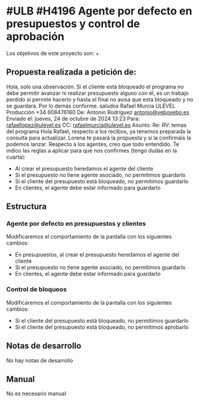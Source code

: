 # #ULB #H4196 Agente por defecto en presupuestos y control de aprobación

Los objetivos de este proyecto son:
+ 

## Propuesta realizada a petición de:

Hola, solo una observación.
Si el cliente está bloqueado el programa no debe permitir avanzar ni realizar presupuesto alguno con él, es un trabajo perdido si permite hacerlo y hasta el final no avisa que esta bloqueado y no se guardará.
Por lo demás conforme.
saludos
Rafael Murcia
ULEVEL  Producción
+34 608476160
De: Antonio Rodríguez <antonio@yeboyebo.es> 
Enviado el: jueves, 24 de octubre de 2024 13:23
Para: rafaellopez@ulevel.es
CC: rafaelmurcia@ulevel.es
Asunto: Re: RV: temas del programa
Hola Rafael,
respecto a los recibos, ya tenemos preparada la consulta para actualizar. Lorena te pasará la propuesta y si la confirmáis la podemos lanzar.
Respecto a los agentes, creo que todo entendido. Te indico las reglas a aplicar para que nos confirmes (tengo dudas en la cuarta):
+ Al crear el presupuesto heredamos el agente del cliente
+ Si el presupuesto no tiene agente asociado, no permitimos guardarlo
+ Si el cliente del presupuesto está bloqueado, no permitimos guardarlo
+ En clientes, el agente debe estar informado para guardarlo

## Estructura

### Agente por defecto en presupuestos y clientes
Modificaremos el comportamiento de la pantalla con los siguientes cambios:
+ En presupuestos, al crear el presupuesto heredamos el agente del cliente
+ Si el presupuesto no tiene agente asociado, no permitimos guardarlo
+ En clientes, el agente debe estar informado para guardarlo

### Control de bloqueos
Modificaremos el comportamiento de la pantalla con los siguientes cambios:
+ Si el cliente del presupuesto está bloqueado, no permitimos guardarlo
+ Si el cliente del presupuesto está bloqueado, no permitimos aprobarlo

## Notas de desarrollo
No hay notas de desarrollo

## Manual
No es necesario manual
